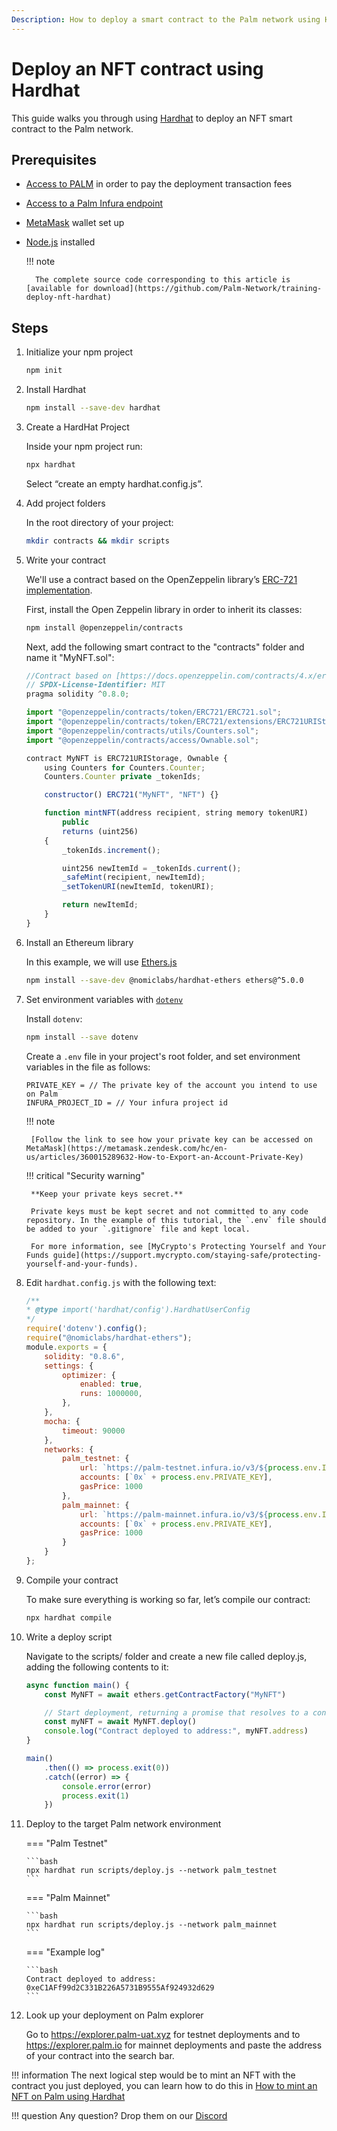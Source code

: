 ```yaml
---
Description: How to deploy a smart contract to the Palm network using Hardhat.
---
```


# Deploy an NFT contract using Hardhat

This guide walks you through using [Hardhat](https://hardhat.org/)
to deploy an NFT smart contract to the Palm network.

## Prerequisites

- [Access to PALM](../Get-Started/Tokens.md) in order to pay the deployment transaction fees
- [Access to a Palm Infura endpoint](../Get-Started/Connect/Overview.md)
- [MetaMask](https://metamask.io/) wallet set up
- [Node.js](https://nodejs.org/en/download/) installed

    !!! note

        The complete source code corresponding to this article is [available for download](https://github.com/Palm-Network/training-deploy-nft-hardhat)

## Steps

1. Initialize your npm project

    ```bash
    npm init
    ```

2. Install Hardhat

    ```bash
    npm install --save-dev hardhat
    ```

3. Create a HardHat Project

    Inside your npm project run:

    ```bash
    npx hardhat
    ```

    Select “create an empty hardhat.config.js”.

4. Add project folders

    In the root directory of your project:

    ```bash
    mkdir contracts && mkdir scripts
    ```

5. Write your contract

    We'll use a contract based on the OpenZeppelin library’s [ERC-721 implementation](https://docs.openzeppelin.com/contracts/4.x/erc721).

    First, install the Open Zeppelin library in order to inherit its classes:

    ```bash
    npm install @openzeppelin/contracts
    ```

    Next, add the following smart contract to the "contracts" folder and name it "MyNFT.sol":

    ```js
    //Contract based on [https://docs.openzeppelin.com/contracts/4.x/erc721](https://docs.openzeppelin.com/contracts/4.x/erc721)
    // SPDX-License-Identifier: MIT
    pragma solidity ^0.8.0;

    import "@openzeppelin/contracts/token/ERC721/ERC721.sol";
    import "@openzeppelin/contracts/token/ERC721/extensions/ERC721URIStorage.sol";
    import "@openzeppelin/contracts/utils/Counters.sol";
    import "@openzeppelin/contracts/access/Ownable.sol";

    contract MyNFT is ERC721URIStorage, Ownable {
        using Counters for Counters.Counter;
        Counters.Counter private _tokenIds;

        constructor() ERC721("MyNFT", "NFT") {}

        function mintNFT(address recipient, string memory tokenURI)
            public
            returns (uint256)
        {
            _tokenIds.increment();

            uint256 newItemId = _tokenIds.current();
            _safeMint(recipient, newItemId);
            _setTokenURI(newItemId, tokenURI);

            return newItemId;
        }
    }
    ```

6. Install an Ethereum library

    In this example, we will use [Ethers.js](https://docs.ethers.io/)

    ```bash
    npm install --save-dev @nomiclabs/hardhat-ethers ethers@^5.0.0
    ```

7. Set environment variables with [`dotenv`](https://www.npmjs.com/package/dotenv)

    Install `dotenv`:

    ```bash
    npm install --save dotenv
    ```

    Create a `.env` file in your project's root folder, and set environment variables in the file as follows:

    ```text
    PRIVATE_KEY = // The private key of the account you intend to use on Palm
    INFURA_PROJECT_ID = // Your infura project id
    ```

    !!! note

        [Follow the link to see how your private key can be accessed on MetaMask](https://metamask.zendesk.com/hc/en-us/articles/360015289632-How-to-Export-an-Account-Private-Key)

    !!! critical "Security warning"

        **Keep your private keys secret.**

        Private keys must be kept secret and not committed to any code repository. In the example of this tutorial, the `.env` file should be added to your `.gitignore` file and kept local.

        For more information, see [MyCrypto's Protecting Yourself and Your Funds guide](https://support.mycrypto.com/staying-safe/protecting-yourself-and-your-funds).

8. Edit `hardhat.config.js` with the following text:

    ```js
    /**
    * @type import('hardhat/config').HardhatUserConfig
    */
    require('dotenv').config();
    require("@nomiclabs/hardhat-ethers");
    module.exports = {
        solidity: "0.8.6",
        settings: {
            optimizer: {
                enabled: true,
                runs: 1000000,
            },
        },
        mocha: {
            timeout: 90000
        },
        networks: {
            palm_testnet: {
                url: `https://palm-testnet.infura.io/v3/${process.env.INFURA_PROJECT_ID}`,
                accounts: [`0x` + process.env.PRIVATE_KEY],
                gasPrice: 1000
            },
            palm_mainnet: {
                url: `https://palm-mainnet.infura.io/v3/${process.env.INFURA_PROJECT_ID}`,
                accounts: [`0x` + process.env.PRIVATE_KEY],
                gasPrice: 1000
            }
        }
    };
    ```

9. Compile your contract

    To make sure everything is working so far, let’s compile our contract:

    ```bash
    npx hardhat compile
    ```

10. Write a deploy script

    Navigate to the scripts/ folder and create a new file called deploy.js, adding the following contents to it:

    ```js
    async function main() {
        const MyNFT = await ethers.getContractFactory("MyNFT")

        // Start deployment, returning a promise that resolves to a contract object
        const myNFT = await MyNFT.deploy()
        console.log("Contract deployed to address:", myNFT.address)
    }

    main()
        .then(() => process.exit(0))
        .catch((error) => {
            console.error(error)
            process.exit(1)
        })
    ```

11. Deploy to the target Palm network environment

    === "Palm Testnet"

        ```bash
        npx hardhat run scripts/deploy.js --network palm_testnet
        ```

    === "Palm Mainnet"

        ```bash
        npx hardhat run scripts/deploy.js --network palm_mainnet
        ```

    === "Example log"

        ```bash
        Contract deployed to address: 0xeC1AFf99d2C331B226A5731B9555Af924932d629
        ```


12. Look up your deployment on Palm explorer

    Go to https://explorer.palm-uat.xyz for testnet deployments and to https://explorer.palm.io for mainnet deployments and paste the address of your contract into the search bar.

!!! information
    The next logical step would be to mint an NFT with the contract you just deployed, you can learn how to do this in [How to mint an NFT on Palm using Hardhat](./Mint-NFT-using-Hardhat.md)


!!! question
    Any question? Drop them on our [Discord](https://discord.gg/grcpwNRxVj)
